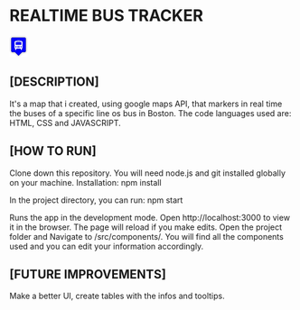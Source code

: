 # REALTIME BUS TRACKER
<img src="blue.png">

## [DESCRIPTION]

It's a map that i created, using google maps API, that markers in real time the buses of a specific line os bus in Boston.
The code languages used are: HTML, CSS and JAVASCRIPT. 

## [HOW TO RUN]

Clone down this repository. You will need node.js and git installed globally on your machine. Installation: npm install

In the project directory, you can run: npm start

Runs the app in the development mode. Open http://localhost:3000 to view it in the browser. The page will reload if you make edits. Open the project folder and Navigate to /src/components/. You will find all the components used and you can edit your information accordingly.

## [FUTURE IMPROVEMENTS]

Make a better UI, create tables with the infos and tooltips. 
